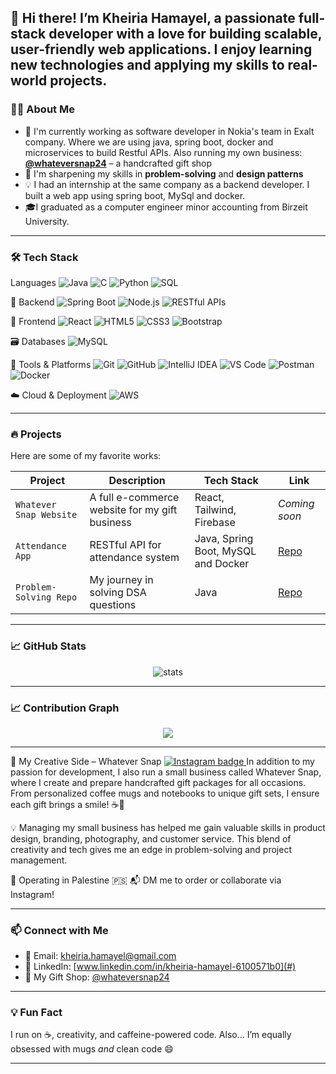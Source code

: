 ## 👋 Hi there! I’m Kheiria Hamayel, a passionate full-stack developer with a love for building scalable, user-friendly web applications. I enjoy learning new technologies and applying my skills to real-world projects.

### 👩‍💻 About Me

- 💼 I'm currently working as software developer in Nokia's team in Exalt company. Where we are using java, spring boot, docker and microservices to build Restful APIs. Also running my own business: **[@whateversnap24](https://www.instagram.com/whateversnap24)** – a handcrafted gift shop
- 🧠 I'm sharpening my skills in **problem-solving** and **design patterns**
- 💡 I had an internship at the same company as a backend developer. I built a web app using spring boot, MySql and docker.
- 🎓I graduated as a computer engineer minor accounting from Birzeit University.
  
---

### 🛠️ Tech Stack

Languages
![Java](https://img.shields.io/badge/Java-ED8B00?style=for-the-badge&logo=java&logoColor=white)
![C](https://img.shields.io/badge/C-00599C?style=for-the-badge&logo=c&logoColor=white)
![Python](https://img.shields.io/badge/Python-3776AB?style=for-the-badge&logo=python&logoColor=white)
![SQL](https://img.shields.io/badge/SQL-336791?style=for-the-badge&logo=mysql&logoColor=white)

🔧 Backend
![Spring Boot](https://img.shields.io/badge/Spring_Boot-6DB33F?style=for-the-badge&logo=spring-boot&logoColor=white)
![Node.js](https://img.shields.io/badge/Node.js-339933?style=for-the-badge&logo=node.js&logoColor=white)
![RESTful APIs](https://img.shields.io/badge/REST_API-02569B?style=for-the-badge&logo=api&logoColor=white)

🎨 Frontend
![React](https://img.shields.io/badge/React-20232A?style=for-the-badge&logo=react&logoColor=61DAFB)
![HTML5](https://img.shields.io/badge/HTML5-E34F26?style=for-the-badge&logo=html5&logoColor=white)
![CSS3](https://img.shields.io/badge/CSS3-1572B6?style=for-the-badge&logo=css3&logoColor=white)
![Bootstrap](https://img.shields.io/badge/Bootstrap-7952B3?style=for-the-badge&logo=bootstrap&logoColor=white)

🗃 Databases
![MySQL](https://img.shields.io/badge/MySQL-4479A1?style=for-the-badge&logo=mysql&logoColor=white)

🧰 Tools & Platforms
![Git](https://img.shields.io/badge/Git-F05032?style=for-the-badge&logo=git&logoColor=white)
![GitHub](https://img.shields.io/badge/GitHub-181717?style=for-the-badge&logo=github&logoColor=white)
![IntelliJ IDEA](https://img.shields.io/badge/IntelliJ_IDEA-000000?style=for-the-badge&logo=intellij-idea&logoColor=white)
![VS Code](https://img.shields.io/badge/VS_Code-007ACC?style=for-the-badge&logo=visual-studio-code&logoColor=white)
![Postman](https://img.shields.io/badge/Postman-FF6C37?style=for-the-badge&logo=postman&logoColor=white)
![Docker](https://img.shields.io/badge/Docker-2496ED?style=for-the-badge&logo=docker&logoColor=white)

☁️ Cloud & Deployment
![AWS](https://img.shields.io/badge/AWS-232F3E?style=for-the-badge&logo=amazon-aws&logoColor=white)

---

### 🔥 Projects

Here are some of my favorite works:

| Project | Description | Tech Stack | Link |
|--------|-------------|------------|------|
| `Whatever Snap Website` | A full e-commerce website for my gift business | React, Tailwind, Firebase | *Coming soon* |
| `Attendance App` | RESTful API for attendance system | Java, Spring Boot, MySQL and Docker | [Repo](https://github.com/Kheiria-Hamayel/attendence-app) |
| `Problem-Solving Repo` | My journey in solving DSA questions | Java | [Repo](https://github.com/Kheiria-Hamayel/leetcode-solutions-java-problems) |

---

### 📈 GitHub Stats

<p align="center">
  <img src="https://github-readme-stats.vercel.app/api?username=Kheiria-Hamayel&show_icons=true&theme=tokyonight" alt="stats" />
</p>

---
### 📈 Contribution Graph

<p align="center">
  <img src="https://github-readme-activity-graph.vercel.app/graph?username=Kheiria-Hamayel&theme=tokyo-night&area=true" />
</p>

---

🎁 My Creative Side – Whatever Snap
<a href="https://www.instagram.com/whateversnap24/" target="_blank"> <img src="https://img.shields.io/badge/@whateversnap24-Follow_on_Instagram-E4405F?style=for-the-badge&logo=instagram&logoColor=white" alt="Instagram badge"/> </a>
In addition to my passion for development, I also run a small business called Whatever Snap, where I create and prepare handcrafted gift packages for all occasions. From personalized coffee mugs and notebooks to unique gift sets, I ensure each gift brings a smile! ☕🎁

💡 Managing my small business has helped me gain valuable skills in product design, branding, photography, and customer service. This blend of creativity and tech gives me an edge in problem-solving and project management.

📍 Operating in Palestine 🇵🇸
📬 DM me to order or collaborate via Instagram!

---

### 📫 Connect with Me

- 💌 Email: kheiria.hamayel@gmail.com  
- 💼 LinkedIn: [www.linkedin.com/in/kheiria-hamayel-6100571b0](#)  
- 🎁 My Gift Shop: [@whateversnap24](https://www.instagram.com/whateversnap24)

---

### 💡 Fun Fact

I run on ☕, creativity, and caffeine-powered code. Also... I’m equally obsessed with mugs *and* clean code 😄

---
